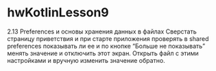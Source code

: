 # hwKotlinLesson9
2.13 Preferences и основы хранения данных в файлах 
Сверстать страницу приветствия и при старте приложения проверять в shared preferences показывать ли ее и по кнопке “Больше не показывать” менять значение и отключить этот экран. Открыть файл с этими настройками и вручную изменить значение обратно.
